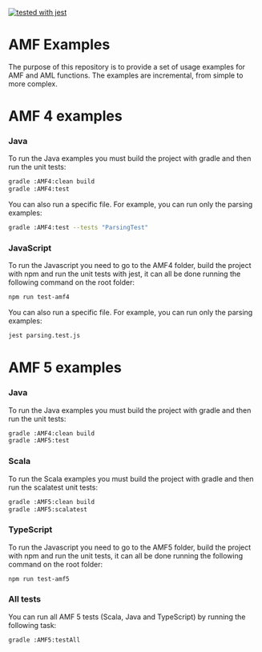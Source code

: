 [![tested with jest](https://img.shields.io/badge/tested_with-jest-99424f.svg)](https://github.com/facebook/jest)

# AMF Examples
The purpose of this repository is to provide a set of usage examples for AMF and AML functions.
The examples are incremental, from simple to more complex.


# AMF 4 examples

### Java
To run the Java examples you must build the project with gradle and then run the unit tests:
```bash
gradle :AMF4:clean build
gradle :AMF4:test
```

You can also run a specific file. For example, you can run only the parsing examples:
```bash
gradle :AMF4:test --tests "ParsingTest"
```

### JavaScript
To run the Javascript you need to go to the AMF4 folder, build the project with npm and run the unit tests with jest,
it can all be done running the following command on the root folder:
```bash
npm run test-amf4
```
You can also run a specific file. For example, you can run only the parsing examples: 
```bash
jest parsing.test.js
```

# AMF 5 examples

### Java
To run the Java examples you must build the project with gradle and then run the unit tests:
```bash
gradle :AMF4:clean build
gradle :AMF5:test
```

### Scala
To run the Scala examples you must build the project with gradle and then run the scalatest unit tests:
```bash
gradle :AMF5:clean build
gradle :AMF5:scalatest
```

### TypeScript
To run the Javascript you need to go to the AMF5 folder, build the project with npm and run the unit tests,
it can all be done running the following command on the root folder:
```bash
npm run test-amf5
```

### All tests
You can run all AMF 5 tests (Scala, Java and TypeScript) by running the following task:
```bash
gradle :AMF5:testAll
```
